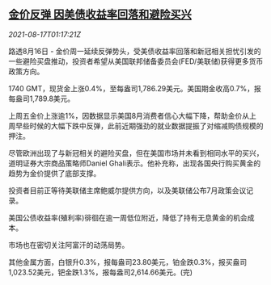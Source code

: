 <!--1629163862000-->
[金价反弹 因美债收益率回落和避险买兴](https://cn.reuters.com/article/global-precious-metals-0816-mon-idCNKBS2FI02I)
------

<div><i>2021-08-17T01:17:21Z</i></div><p>路透8月16日 - 金价周一延续反弹势头，受美债收益率回落和新冠相关担忧引发的一些避险买盘推动，投资者希望从美国联邦储备委员会(FED/美联储)获得更多货币政策方向。</p><p>1740 GMT，现货金上涨0.4%，至每盎司1,786.29美元。美国期金收高0.7%，报每盎司1,789.8美元。</p><p>上周五金价上涨逾1%，因数据显示美国8月消费者信心大幅下降，帮助金价从上周早些时候的大幅下跌中反弹，此前近期强劲的就业数据提振了对缩减购债规模的押注。</p><p>尽管欧洲出现了与新冠相关的避险买盘，但在美国市场并未看到相同水平的买兴，道明证券大宗商品策略师Daniel Ghali表示。他补充称，出现各国央行购买黄金的趋势为金价提供了底部支撑。</p><p>投资者目前正等待美联储主席鲍威尔提供方向，以及美联储公布7月政策会议记录。</p><p>美国公债收益率(殖利率)徘徊在逾一周低位附近，降低了持有无息黄金的机会成本。</p><p>市场也在密切关注阿富汗的动荡局势。</p><p>其他金属方面，白银升0.3%，报每盎司23.80美元，铂金跌0.3%，报买盎司1,023.52美元，钯金跌1.3%，报每盎司2,614.66美元。(完)</p>
